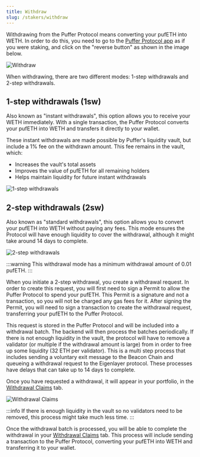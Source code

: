 ```yaml
---
title: Withdraw
slug: /stakers/withdraw
---
```


Withdrawing from the Puffer Protocol means converting your pufETH into WETH. In order to do this, you need to go to the [Puffer Protocol app](https://app.puffer.fi) as if you were staking, and click on the "reverse button" as shown in the image below.

![Withdraw](/img/withdraw/withdraw.png)

When withdrawing, there are two different modes: 1-step withdrawals and 2-step withdrawals.

## 1-step withdrawals (1sw)

Also known as "instant withdrawals", this option allows you to receive your WETH immediately. With a single transaction, the Puffer Protocol converts your pufETH into WETH and transfers it directly to your wallet.

These instant withdrawals are made possible by Puffer's liquidity vault, but include a 1% fee on the withdrawn amount. This fee remains in the vault, which:

- Increases the vault's total assets
- Improves the value of pufETH for all remaining holders
- Helps maintain liquidity for future instant withdrawals

![1-step withdrawals](/img/withdraw/1sw.png)

## 2-step withdrawals (2sw)

Also known as "standard withdrawals", this option allows you to convert your pufETH into WETH without paying any fees. This mode ensures the Protocol will have enough liquidity to cover the withdrawal, although it might take around 14 days to complete.

![2-step withdrawals](/img/withdraw/2sw.png)

:::warning
This withdrawal mode has a minimum withdrawal amount of 0.01 pufETH.
:::

When you initiate a 2-step withdrawal, you create a withdrawal request. In order to create this request, you will first need to sign a Permit to allow the Puffer Protocol to spend your pufETH. This Permit is a signature and not a transaction, so you will not be charged any gas fees for it. After signing the Permit, you will need to sign a transaction to create the withdrawal request, transferring your pufETH to the Puffer Protocol.

This request is stored in the Puffer Protocol and will be included into a withdrawal batch. The backend will then process the batches periodically. If there is not enough liquidity in the vault, the protocol will have to remove a validator (or multiple if the withdrawal amount is large) from in order to free up some liquidity (32 ETH per validator). This is a multi step process that includes sending a voluntary exit message to the Beacon Chain and queueing a withdrawal request to the Eigenlayer protocol. These processes have delays that can take up to 14 days to complete.

Once you have requested a withdrawal, it will appear in your portfolio, in the [Withdrawal Claims](https://app.puffer.fi/portfolio) tab.

![Withdrawal Claims](/img/withdraw/withdrawal_claims.png)

:::info
If there is enough liquidity in the vault so no validators need to be removed, this process might take much less time.
:::

Once the withdrawal batch is processed, you will be able to complete the withdrawal in your [Withdrawal Claims](https://app.puffer.fi/portfolio) tab. This process will include sending a transaction to the Puffer Protocol, converting your pufETH into WETH and transferring it to your wallet.
